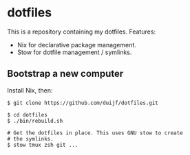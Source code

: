 # dotfiles

This is a repository containing my dotfiles. Features:

 - Nix for declarative package management.
 - Stow for dotfile management / symlinks.

## Bootstrap a new computer

Install Nix, then:

```
$ git clone https://github.com/duijf/dotfiles.git

$ cd dotfiles
$ ./bin/rebuild.sh

# Get the dotfiles in place. This uses GNU stow to create
# the symlinks.
$ stow tmux zsh git ...
```
